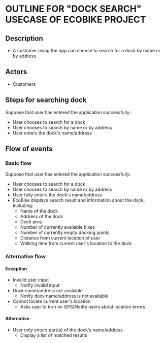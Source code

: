 # OUTLINE FOR "DOCK SEARCH" USECASE OF ECOBIKE PROJECT

## Description
- A customer using the app can choose to search for a dock by name or by address

## Actors
- Customers

## Steps for searching dock
Suppose that user has entered the application successfully:
- User chooses to search for a dock
- User chooses to search by name or by address
- User enters the dock's name/address

## Flow of events
### Basic flow
Suppose that user has entered the application successfully:
- User chooses to search for a dock
- User chooses to search by name or by address
- User fully enters the dock's name/address
- EcoBike displays search result and information about the dock, including:
  - Name of the dock
  - Address of the dock
  - Dock area
  - Number of currently available bikes
  - Number of currently empty docking points
  - Distance from current location of user
  - Walking time from current user's location to the dock

### Alternative flow
#### Exception
- Invalid user input 
  - Notify invalid input
- Dock name/address not available
  - Notify dock name/address is not available
- Cannot locate current user's location
  - Asks user to turn on GPS/Notify users about location errors

#### Alternative
- User only enters part(s) of the dock's name/address
  - Display a list of matched results

